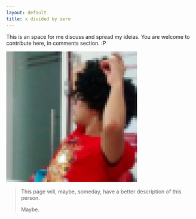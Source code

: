 ```yaml
---
layout: default
title: x divided by zero
---
```


<div class="textual-content">
<p>This is an space for me discuss and spread my ideias. You are welcome to contribute here, in comments section. :P</p>

<img src="/about/diego.jpg">

<br>

<blockquote class="note">
<p>This page will, maybe, someday, have a better description of this person.</p>
<p>Maybe.</p>
</blockquote>
</div>

